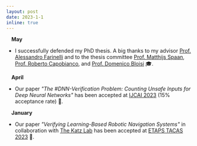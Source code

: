 ```yaml
---
layout: post
date: 2023-1-1
inline: true
---
```


&emsp;**May** 

- I successfully defended my PhD thesis. A big thanks to my advisor <a href='https://www.katz-lab.com/'>Prof. Alessandro Farinelli</a> and to the thesis committee <a href='https://www.st.ewi.tudelft.nl/mtjspaan/'>Prof. Matthijs Spaan</a>, <a href='http://robertocapobianco.com/'>Prof. Roberto Capobianco</a>, and <a href='https://scholar.google.com/citations?user=_90LQXQAAAAJ&hl=it'>Prof. Domenico Bloisi</a> 🎓.

&emsp;**April** 

- Our paper *"The \#DNN-Verification Problem: Counting Unsafe Inputs for Deep Neural Networks"* has been accepted at <a href='https://ijcai-23.org/'>IJCAI 2023</a> (15% acceptance rate) 🤩. 

&emsp;**January** 

- Our paper *"Verifying Learning-Based Robotic Navigation Systems"* in collaboration with <a href='https://www.katz-lab.com/'>The Katz Lab</a> has been accepted at <a href='https://www.etaps.org/2023/conferences/'>ETAPS TACAS 2023</a> 🚀. 
